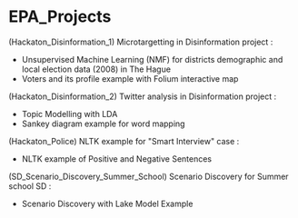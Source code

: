 # EPA_Projects

(Hackaton_Disinformation_1) Microtargetting in Disinformation project :
  - Unsupervised Machine Learning (NMF) for districts demographic and local election data (2008) in The Hague
  - Voters and its profile example with Folium interactive map
  
 (Hackaton_Disinformation_2) Twitter analysis in Disinformation project :
 - Topic Modelling with LDA
 - Sankey diagram example for word mapping
 
 (Hackaton_Police) NLTK example for "Smart Interview" case :
 - NLTK example of Positive and Negative Sentences
 
 (SD_Scenario_Discovery_Summer_School) Scenario Discovery for Summer school SD :
 -  Scenario Discovery with Lake Model Example
